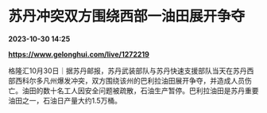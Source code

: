 # 苏丹冲突双方围绕西部一油田展开争夺

**2023-10-30 14:25**

**https://www.gelonghui.com/live/1272219**

格隆汇10月30日｜据苏丹邮报，苏丹武装部队与苏丹快速支援部队当天在苏丹西部西科尔多凡州爆发冲突，双方围绕该州的巴利拉油田展开争夺，并造成人员伤亡。油田的数十名工人因安全问题被疏散，石油生产暂停。巴利拉油田是苏丹重要油田之一，石油日产量大约1.5万桶。